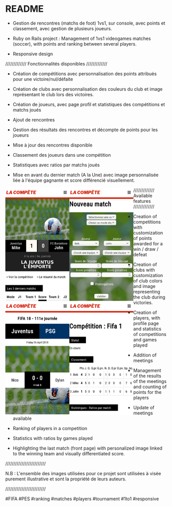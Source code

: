 # README

- Gestion de rencontres (matchs de foot) 1vs1, sur console, avec points et classement, avec gestion de plusieurs joueurs.

- Ruby on Rails project : Management of 1vs1 videogames matches (soccer), with points and ranking between several players.

- Responsive design

///////////// Fonctionnalités disponibles /////////////
- Création de compétitions avec personnalisation des points attribués pour une victoire/nul/défaite
- Création de clubs avec personnalisation des couleurs du club et image représentant le club lors des victoires.
- Création de joueurs, avec page profil et statistiques des compétitions et matchs joués

- Ajout de rencontres
- Gestion des résultats des rencontres et décompte de points pour les joueurs  
- Mise à jour des rencontres disponible
- Classement des joueurs dans une compétition
- Statistiques avec ratios par matchs joués

- Mise en avant du dernier match (A la Une) avec image personnalisée liée à l'équipe gagnante et score différencié visuellement.

<img src="/app/assets/images/screenshots/Capture_home.png" width="200" style="float: left;" title="demo Home page">
<img src="/app/assets/images/screenshots/Capture_new_match.png" style="float: left;" width="200"  title="demo Nouveau match">
<img src="/app/assets/images/screenshots/Capture_show_match.png" style="float: left;" width="200"  title="demo Résultat match">
<img src="/app/assets/images/screenshots/Capture_show_tournament.png" style="float: left;" width="200"  title="demo Résultat match">

///////////// Available features  /////////////

- Creation of competitions with customization of points awarded for a win / draw / defeat
- Creation of clubs with customization of club colors and image representing the club during victories.
- Creation of players, with profile page and statistics of competitions and games played

- Addition of meetings
- Management of the results of the meetings and counting of points for the players
- Update of meetings available
- Ranking of players in a competition
- Statistics with ratios by games played

- Highlighting the last match (front page) with personalized image linked to the winning team and visually differentiated score.

/////////////////////////

N.B : L'ensemble des images utilisées pour ce projet sont utilisées à visée purement illustrative et sont la propriété de leurs auteurs.

/////////////////////////

 #FIFA #PES #ranking #matches #players #tournament #1to1 #responsive
